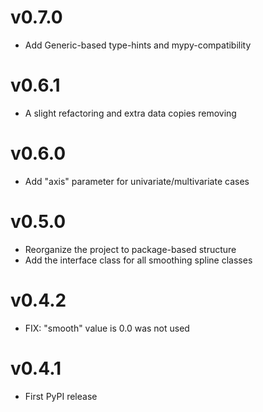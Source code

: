 # v0.7.0

* Add Generic-based type-hints and mypy-compatibility

# v0.6.1

* A slight refactoring and extra data copies removing

# v0.6.0

* Add "axis" parameter for univariate/multivariate cases

# v0.5.0

* Reorganize the project to package-based structure
* Add the interface class for all smoothing spline classes

# v0.4.2

* FIX: "smooth" value is 0.0 was not used

# v0.4.1

* First PyPI release
